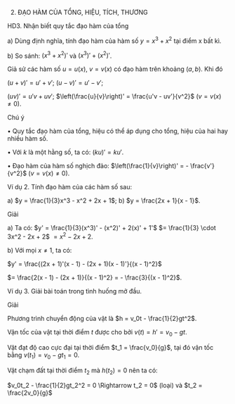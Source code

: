 2. ĐẠO HÀM CỦA TỔNG, HIỆU, TÍCH, THƯƠNG

HD3. Nhận biết quy tắc đạo hàm của tổng

a) Dùng định nghĩa, tính đạo hàm của hàm số $y = x^3 + x^2$ tại điểm x bất kì.

b) So sánh: $(x^3 + x^2)'$ và $(x^3)' + (x^2)'$.

Giả sử các hàm số $u = u(x)$, $v = v(x)$ có đạo hàm trên khoảng $(a,b)$. Khi đó

$(u + v)' = u' + v'$;     $(u - v)' = u' - v'$;

$(uv)' = u'v + uv'$;     $\left(\frac{u}{v}\right)' = \frac{u'v - uv'}{v^2}$ $(v = v(x) \neq 0)$.

Chú ý

• Quy tắc đạo hàm của tổng, hiệu có thể áp dụng cho tổng, hiệu của hai hay nhiều hàm số.

• Với $k$ là một hằng số, ta có: $(ku)' = ku'$.

• Đạo hàm của hàm số nghịch đảo: $\left(\frac{1}{v}\right)' = - \frac{v'}{v^2}$ $(v = v(x) \neq 0)$.

Ví dụ 2. Tính đạo hàm của các hàm số sau:

a) $y = \frac{1}{3}x^3 - x^2 + 2x + 1$;     b) $y = \frac{2x + 1}{x - 1}$.

Giải

a) Ta có: $y' = \frac{1}{3}(x^3)' - (x^2)' + 2(x)' + 1'$
         $= \frac{1}{3} \cdot 3x^2 - 2x + 2$
         $= x^2 - 2x + 2$.

b) Với mọi $x \neq 1$, ta có:

$y' = \frac{(2x + 1)'(x - 1) - (2x + 1)(x - 1)'}{(x - 1)^2}$

$= \frac{2(x - 1) - (2x + 1)}{(x - 1)^2} = - \frac{3}{(x - 1)^2}$.

Ví dụ 3. Giải bài toán trong tình huống mở đầu.

Giải

Phương trình chuyển động của vật là $h = v_0t - \frac{1}{2}gt^2$.

Vận tốc của vật tại thời điểm $t$ được cho bởi $v(t) = h' = v_0 - gt$.

Vật đạt độ cao cực đại tại thời điểm $t_1 = \frac{v_0}{g}$, tại đó vận tốc bằng $v(t_1) = v_0 - gt_1 = 0$.

Vật chạm đất tại thời điểm $t_2$ mà $h(t_2) = 0$ nên ta có:

$v_0t_2 - \frac{1}{2}gt_2^2 = 0 \Rightarrow t_2 = 0$ (loại) và $t_2 = \frac{2v_0}{g}$